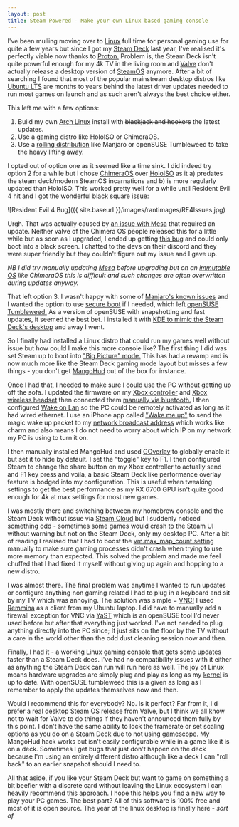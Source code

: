 ```yaml
---
layout: post
title: Steam Powered - Make your own Linux based gaming console
---
```


I've been mulling moving over to [Linux](https://en.wikipedia.org/wiki/Linux) full time for personal gaming use for quite a few years but since I got my [Steam Deck](https://store.steampowered.com/steamdeck)
 last year, I've realised it's perfectly viable now thanks to [Proton.](https://github.com/ValveSoftware/Proton) Problem is, the Steam Deck isn't quite powerful enough for my 4k 
TV in the living room and [Valve](https://www.valvesoftware.com/en/) don't actually release a desktop version of [SteamOS](https://en.wikipedia.org/wiki/SteamOS) 
anymore. After a bit of 
searching I found that most of the popular mainstream desktop distros like [Ubuntu LTS](https://ubuntu.com/blog/what-is-an-ubuntu-lts-release) are months to years behind 
the latest driver updates needed to run most games on launch and as such aren't always the best choice either.

This left me with a few options:

1. Build my own [Arch Linux](https://archlinux.org/) install with ~~blackjack and hookers~~ the latest updates.
2. Use a gaming distro like HoloISO or ChimeraOS.
3. Use a [rolling distribution](https://itsfoss.com/rolling-release/) like Manjaro or openSUSE Tumbleweed to take the heavy lifting away.

I opted out of option one as it seemed like a time sink. I did indeed try option 2 for a while but I chose 
[ChimeraOS](https://chimeraos.org/) 
over [HoloISO](https://github.com/HoloISO/holoiso) 
as it a) predates the steam deck/modern SteamOS incarnations and b) is more regularly updated than 
HoloISO. This worked pretty well for a while until Resident Evil 4 hit and I got the wonderful black square issue:

![Resident Evil 4 Bug]({{ site.baseurl }}/images/rantimages/RE4Issues.jpg)

Urgh. That was actually caused by
[an issue with Mesa](https://steamdeckhq.com/tips-and-guides/how-to-fix-graphical-issues-in-the-re4-demo/) that required
 an update. Neither valve of the Chimera OS people released this for a little while but 
as soon as I upgraded, I ended up getting [this bug](https://github.com/ChimeraOS/chimeraos/issues/516) and could 
only boot into a black screen. I chatted to the devs on their discord and they were super friendly but they couldn't 
figure out my issue and I gave up.

_NB I did try manually updating [Mesa](https://www.mesa3d.org/) before upgrading but on an [immutable OS](https://itsfoss.com/immutable-linux-distros/) like ChimeraOS this is difficult and such changes are often overwritten during updates anyway._

That left option 3. I wasn't happy with some of [Manjaro's known issues](https://github.com/arindas/manjarno) and 
I wanted the option to use [secure boot](https://wiki.archlinux.org/title/Unified_Extensible_Firmware_Interface/Secure_Boot) if I needed, which left [openSUSE Tumbleweed.](https://get.opensuse.org/tumbleweed/) 
As a version of openSUSE with 
snapshotting and fast updates, it seemed the best bet. I installed it with [KDE to mimic the Steam Deck's desktop](https://www.gamingonlinux.com/2022/10/kde-steam-deck-akademy-2022/) 
and away I went.

So I finally had installed a Linux distro that could run my games well without issue but how could I make this more console like? The first thing I did was set Steam up to boot 
into ["Big Picture" mode.](https://help.steampowered.com/en/faqs/view/3725-76D3-3F31-FB63) 
This has had a revamp and is now much more like the Steam Deck gaming mode layout but misses a few 
things - you don't get [MangoHud](https://wiki.archlinux.org/title/MangoHud) out of the box for instance.

Once I had that, I needed to make sure I could use the PC without getting up off the sofa. I updated the firmware on 
my [Xbox controller](https://www.xbox.com/en-gb/accessories/controllers/xbox-wireless-controller#white) 
and [Xbox wireless headset](https://www.xbox.com/en-GB/accessories/headsets/xbox-wireless-headset) then connected them [manually via bluetooth.](https://en.opensuse.org/Bluetooth) I then configured 
[Wake on Lan](https://en.wikipedia.org/wiki/Wake-on-LAN) 
so the PC could be remotely activated as long as it had wired ethernet. I use an iPhone app called 
["Wake me up"](https://apps.apple.com/us/app/wake-me-up-wake-on-lan/id1465416032) to 
send the magic wake up packet to my [network broadcast address](https://www.pcmag.com/encyclopedia/term/broadcast-address) 
which works like charm and also means I do not need to 
worry about which IP on my network my PC is using to turn it on.

I then manually installed MangoHud and used [GOverlay](https://github.com/benjamimgois/goverlay) 
to globally enable it but set it to hide by default. I set 
the "toggle" key to F1. I then configured Steam to change the share button on my Xbox controller to actually send 
and F1 key press and voila, a basic Steam Deck like performance overlay feature is bodged into my configuration. This is 
useful when tweaking settings to get the best performance as my RX 6700 GPU isn't quite good enough for 4k at max 
settings for most new games.

I was mostly there and switching between my homebrew console and the Steam Deck without issue via [Steam Cloud](https://help.steampowered.com/en/faqs/view/68D2-35AB-09A9-7678) but I 
suddenly noticed something odd - sometimes some games would crash to the Steam UI without warning but not on the Steam Deck, 
only my desktop PC. After a bit of reading I realised that I had to boost the 
[vm.max_map_count setting](https://www.phoronix.com/news/Fedora-39-VM-Max-Map-Count) manually to make sure gaming processes 
didn't crash when trying to use more memory than expected. This solved the problem and made me feel chuffed that I 
had fixed it myself without giving up again and hopping to a new distro.

I was almost there. The final problem was anytime I wanted to run updates or configure anything non gaming related I had to 
plug in a keyboard and sit by my TV which was annoying. The solution was simple = 
[VNC!](https://en.wikipedia.org/wiki/Virtual_Network_Computing) I used [Remmina](https://remmina.org/) 
as a client from my Ubuntu laptop. I did have to manually add a firewall exception for VNC via 
[YaST](https://yast.opensuse.org/) which is an openSUSE tool I'd never used before but after that everything just 
worked. I've not needed to plug anything directly into the PC since; It just sits on the floor by the TV without
a care in the world other than the odd dust cleaning session now and then.

Finally, I had it - a working Linux gaming console that gets some updates faster than 
a Steam Deck does. I've had no compatibility issues with it either as anything the Steam Deck can run will run here as well. 
The joy of Linux means hardware upgrades are simply plug and play as long as my [kernel](https://en.wikipedia.org/wiki/Linux_kernel) is up to date. With openSUSE tumbleweed 
this is a given as long as I remember to apply the updates themselves now and then.

Would I recommend this for everybody? No. Is it perfect? Far from it, I'd prefer a real desktop Steam OS release from 
Valve, but I think we all know not to wait for Valve to do things if they haven't announced them fully by this point.
I don't have the same ability to lock the framerate or set scaling options as you do on a Steam Deck due to not using 
[gamescope](https://github.com/ValveSoftware/gamescope). 
My MangoHud hack works but isn't easily configurable while in a game like it is on a deck. Sometimes I 
get bugs that just don't happen on the deck because I'm using an entirely different distro although like a deck I can 
"roll back" to an earlier snapshot should I need to.

All that aside, if you like your Steam Deck but want to game on something a bit beefier with a discrete card without leaving the Linux 
ecosystem I can heavily recommend this approach. I hope this helps you find a new way to play your PC games. The 
best part? All of this software is 100% free and most of it is open source. The year of the linux desktop is finally 
here - _sort of._

